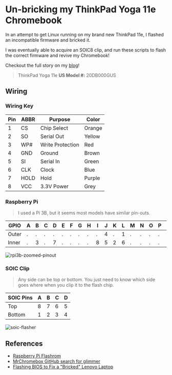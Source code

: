 # Un-bricking my ThinkPad Yoga 11e Chromebook

In an attempt to get Linux running on my brand new ThinkPad 11e, I flashed an
incompatible firmware and bricked it.

I was eventually able to acquire an SOIC8 clip, and run these scripts to flash
the correct firmware and revive my Chromebook!

Checkout the full story on my [blog](https://blog.macuyler.com/2022-04-03-glimmer/)!

> ThinkPad Yoga 11e **US Model #:** 20DB000GUS

## Wiring

### Wiring Key

|Pin|ABBR|Purpose|Color|
|---|----|-------|-----|
| 1 |CS  | Chip Select | Orange |
| 2 |SO  | Serial Out | Yellow |
| 3 |WP# | Write Protection | Red |
| 4 |GND | Ground | Brown |
| 5 |SI  | Serial In | Green |
| 6 |CLK | Clock | Blue |
| 7 |HOLD| Hold | Purple |
| 8 |VCC |3.3V Power | Grey |

### Raspberry Pi

> I used a Pi 3B, but it seems most models have similar pin-outs.

| GPIO | A | B | C | D | E | F | G | H | I | J | K | L | M | N | O | P | Q | R | S | T |
| - | - | - | - | - | - | - | - | - | - | - | - | - | - | - | - | - | - | - | - | - |
| Outer | . | . | . | . | . | . | . | . | . | 4 | . | 1 | . | . | . | . | . | . | . | . |
| Inner | . | 3 | . | 7 | . | . | . | . | 8 | 5 | 2 | 6 | . | . | . | . | . | . | . | . |

![rpi3b-zoomed-pinout](https://user-images.githubusercontent.com/10450774/218293916-620f9478-aa19-4d7c-b6ec-506769f68fd6.jpeg)

### SOIC Clip

> Any side can be top or bottom. You just need to know which side goes where
> when you clip it to the flash chip.

| SOIC Pins |A|B|C|D|
|-|-|-|-|-|
| Top |8|7|6|5|
| Bottom |1|2|3|4|

![soic-flasher](https://user-images.githubusercontent.com/10450774/218293946-cb479f65-2647-4376-9e20-d8896600312d.png)

## References

* [Raspberry Pi Flashrom](https://www.flashrom.org/RaspberryPi)
* [MrChromebox GitHub search for glimmer](https://github.com/MrChromebox/scripts/blob/24c242711d82c32443907f538d0fc3c715bca263/cbmodels.json#L83)
* [Flashing BIOS to Fix a "Bricked" Lenovo Laptop](https://www.partsnotincluded.com/flashing-the-bios-to-fix-a-bricked-lenovo-laptop/)
